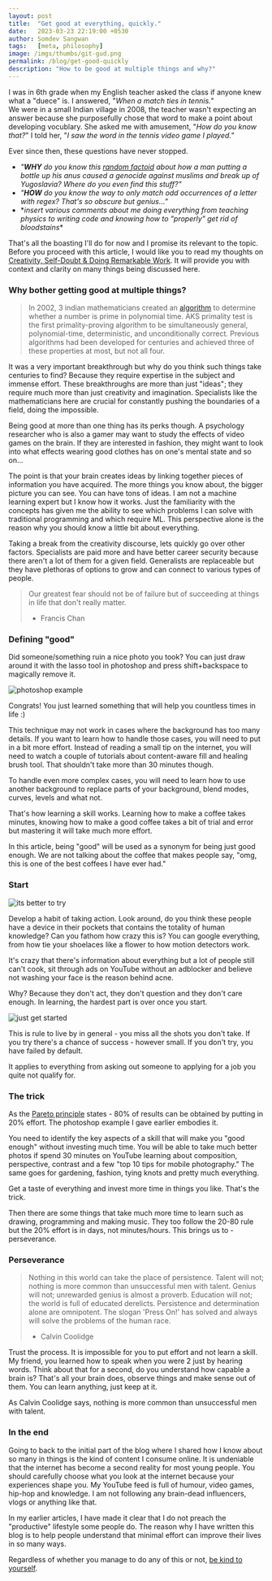 ```yaml
---
layout: post
title:  "Get good at everything, quickly."
date:   2023-03-23 22:19:00 +0530
author: Somdev Sangwan
tags:   [meta, philosophy]
image: /imgs/thumbs/git-gud.png
permalink: /blog/get-good-quickly
description: "How to be good at multiple things and why?"  
---
```


I was in 6th grade when my English teacher asked the class if anyone knew what a "duece" is. I answered, "*When a match ties in tennis.*"\
We were in a small Indian village in 2008, the teacher wasn't expecting an answer because she purposefully chose that word to make a point about developing vocublary. She asked me with amusement, "*How do you know that?*" I told her, "*I saw the word in the tennis video game I played.*"

Ever since then, these questions have never stopped.

- *"**WHY** do you know this [random factoid](https://en.wikipedia.org/wiki/%C4%90or%C4%91e_Martinovi%C4%87_incident) about how a man putting a bottle up his anus caused a genocide against muslims and break up of Yugoslavia? Where do you even find this stuff?"*
- *"**HOW** do you know the way to only match odd occurrences of a letter with regex? That's so obscure but genius..."*
- \**insert various comments about me doing everything from teaching physics to writing code and knowing how to "properly" get rid of bloodstains*\*

That's all the boasting I'll do for now and I promise its relevant to the topic. Before you proceed with this article, I would like you to read my thoughts on [Creativity, Self-Doubt & Doing Remarkable Work](https://s0md3v.github.io/blog/creativity-and-self-doubt). It will provide you with context and clarity on many things being discussed here.

### Why bother getting good at multiple things?

> In 2002, 3 indian mathematicians created an [algorithm](https://en.wikipedia.org/wiki/AKS_primality_test) to determine whether a number is prime in polynomial time. AKS primality test is the first primality-proving algorithm to be simultaneously general, polynomial-time, deterministic, and unconditionally correct. Previous algorithms had been developed for centuries and achieved three of these properties at most, but not all four.

It was a very important breakthrough but why do you think such things take centuries to find? Because they require expertise in the subject and immense effort. These breakthroughs are more than just "ideas"; they require much more than just creativity and imagination. Specialists like the mathematicians here are crucial for constantly pushing the boundaries of a field, doing the impossible.

Being good at more than one thing has its perks though. A psychology researcher who is also a gamer may want to study the effects of video games on the brain. If they are interested in fashion, they might want to look into what effects wearing good clothes has on one's mental state and so on...

The point is that your brain creates ideas by linking together pieces of information you have acquired. The more things you know about, the bigger picture you can see. You can have tons of ideas. I am not a machine learning expert but I know how it works. Just the familiarity with the concepts has given me the ability to see which problems I can solve with traditional programming and which require ML. This perspective alone is the reason why you should know a little bit about everything.

Taking a break from the creativity discourse, lets quickly go over other factors. Specialists are paid more and have better career security because there aren't a lot of them for a given field. Generalists are replaceable but they have plethoras of options to grow and can connect to various types of people.

> Our greatest fear should not be of failure but of succeeding at things in life that don't really matter.
>- Francis Chan

### Defining "good"

Did someone/something ruin a nice photo you took? You can just draw around it with the lasso tool in photoshop and press shift+backspace to magically remove it.

![photoshop example](/imgs/inline/photoshop-example.jpg)

Congrats! You just learned something that will help you countless times in life :)

This technique may not work in cases where the background has too many details. If you want to learn how to handle those cases, you will need to put in a bit more effort. Instead of reading a small tip on the internet, you will need to watch a couple of tutorials about content-aware fill and healing brush tool. That shouldn't take more than 30 minutes though.

To handle even more complex cases, you will need to learn how to use another background to replace parts of your background, blend modes, curves, levels and what not.

That's how learning a skill works. Learning how to make a coffee takes minutes, knowing how to make a good coffee takes a bit of trial and error but mastering it will take much more effort.

In this article, being "good" will be used as a synonym for being just good enough. We are not talking about the coffee that makes people say, "omg, this is one of the best coffees I have ever had."

### Start

![its better to try](/imgs/inline/better-to-try.png)

Develop a habit of taking action. Look around, do you think these people have a device in their pockets that contains the totality of human knowledge? Can you fathom how crazy this is? You can google everything, from how tie your shoelaces like a flower to how motion detectors work.

It's crazy that there's information about everything but a lot of people still can't cook, sit through ads on YouTube without an adblocker and believe not washing your face is the reason behind acne.

Why? Because they don't act, they don't question and they don't care enough. In learning, the hardest part is over once you start.

![just get started](/imgs/inline/just-get-started.jpg)

This is rule to live by in general - you miss all the shots you don't take. If you try there's a chance of success - however small. If you don't try, you have failed by default.

It applies to everything from asking out someone to applying for a job you quite not qualify for.

### The trick

As the [Pareto principle](https://en.wikipedia.org/wiki/Pareto_principle) states - 80% of results can be obtained by putting in 20% effort. The photoshop example I gave earlier embodies it.

You need to identify the key aspects of a skill that will make you "good enough" without investing much time. You will be able to take much better photos if spend 30 minutes on YouTube learning about composition, perspective, contrast and a few "top 10 tips for mobile photography." The same goes for gardening, fashion, tying knots and pretty much everything.

Get a taste of everything and invest more time in things you like. That's the trick.

Then there are some things that take much more time to learn such as drawing, programming and making music. They too follow the 20-80 rule but the 20% effort is in days, not minutes/hours. This brings us to - perseverance.

### Perseverance

> Nothing in this world can take the place of persistence. Talent will not; nothing is more common than unsuccessful men with talent. Genius will not; unrewarded genius is almost a proverb. Education will not; the world is full of educated derelicts. Persistence and determination alone are omnipotent. The slogan 'Press On!' has solved and always will solve the problems of the human race.
>- Calvin Coolidge

Trust the process. It is impossible for you to put effort and not learn a skill. My friend, you learned how to speak when you were 2 just by hearing words. Think about that for a second, do you understand how capable a brain is? That's all your brain does, observe things and make sense out of them. You can learn anything, just keep at it.

As Calvin Coolidge says, nothing is more common than unsuccessful men with talent.

### In the end

Going to back to the initial part of the blog where I shared how I know about so many in things is the kind of content I consume online. It is undeniable that the internet has become a second reality for most young people. You should carefully choose what you look at the internet because your experiences shape you. My YouTube feed is full of humour, video games, hip-hop and knowledge. I am not following any brain-dead influencers, vlogs or anything like that.

In my earlier articles, I have made it clear that I do not preach the "productive" lifestyle some people do. The reason why I have written this blog is to help people understand that minimal effort can improve their lives in so many ways.

Regardless of whether you manage to do any of this or not, [be kind to yourself](https://s0md3v.github.io/blog/self-hate-and-regrets).
